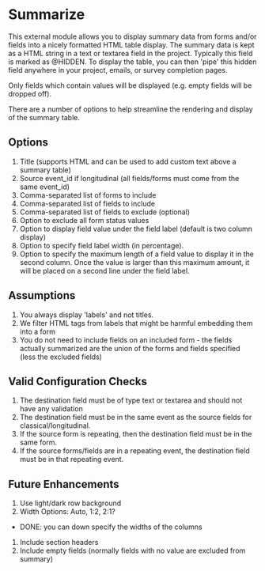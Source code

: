 # Summarize

This external module allows you to display summary data from forms and/or fields into a nicely formatted HTML table display.
The summary data is kept as a HTML string in a text or textarea field in the project.  Typically this field is marked as @HIDDEN.
To display the table, you can then 'pipe' this hidden field anywhere in your project, emails, or survey completion pages.

Only fields which contain values will be displayed (e.g. empty fields will be dropped off).

There are a number of options to help streamline the rendering and display of the summary table.


## Options

1. Title (supports HTML and can be used to add custom text above a summary table)
1. Source event_id if longitudinal (all fields/forms must come from the same event_id)
1. Comma-separated list of forms to include
1. Comma-separated list of fields to include
1. Comma-separated list of fields to exclude (optional)
1. Option to exclude all form status values
1. Option to display field value under the field label (default is two column display)
1. Option to specify field label width (in percentage). 
1. Option to specify the maximum length of a field value to display it in the second column.  Once the value is larger than this maximum amount, it will be placed on a second line under the field label.

## Assumptions
1. You always display 'labels' and not titles.
1. We filter HTML tags from labels that might be harmful embedding them into a form
1. You do not need to include fields on an included form - the fields actually summarized are the union of the forms and fields specified (less the excluded fields)

## Valid Configuration Checks

1. The destination field must be of type text or textarea and should not have any validation
1. The destination field must be in the same event as the source fields for classical/longitudinal.  
1. If the source form is repeating, then the destination field must be in the same form.
1. If the source forms/fields are in a repeating event, the destination field must be in that repeating event.

## Future Enhancements
1. Use light/dark row background
1. Width Options: Auto, 1:2, 2:1?
 - DONE: you can down specify the widths of the columns
1. Include section headers
1. Include empty fields (normally fields with no value are excluded from summary)
